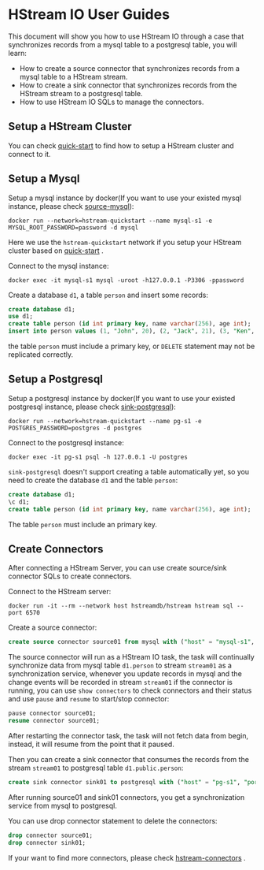 # HStream IO User Guides

This document will show you how to use HStream IO through a case that synchronizes records from a mysql table to a postgresql table,
you will learn:

- How to create a source connector that synchronizes records from a mysql table to a HStream stream.
- How to create a sink connector that synchronizes records from the HStream stream to a postgresql table.
- How to use HStream IO SQLs to manage the connectors.

## Setup a HStream Cluster

You can check [quick-start](https://hstream.io/docs/en/latest/start/quickstart-with-docker.html) to find how to setup a HStream cluster and connect to it.

## Setup a Mysql

Setup a mysql instance by docker(If you want to use your existed mysql instance, please check [source-mysql](https://github.com/hstreamdb/hstream-connectors/blob/main/docs/connectors/sink-mysql.md)):

```shell
docker run --network=hstream-quickstart --name mysql-s1 -e MYSQL_ROOT_PASSWORD=password -d mysql
```

Here we use the ``hstream-quickstart`` network if you setup your HStream cluster based on [quick-start](https://hstream.io/docs/en/latest/start/quickstart-with-docker.html) .

Connect to the mysql instance:

```shell
docker exec -it mysql-s1 mysql -uroot -h127.0.0.1 -P3306 -ppassword
```

Create a database ``d1``, a table ``person`` and insert some records:

```sql
create database d1;
use d1;
create table person (id int primary key, name varchar(256), age int);
insert into person values (1, "John", 20), (2, "Jack", 21), (3, "Ken", 33);
```

the table ``person`` must include a primary key, or ``DELETE`` statement may not be replicated correctly.

## Setup a Postgresql

Setup a postgresql instance by docker(If you want to use your existed postgresql instance, please check [sink-postgresql](https://github.com/hstreamdb/hstream-connectors/blob/main/docs/connectors/sink-postgresql.md)):

```shell
docker run --network=hstream-quickstart --name pg-s1 -e POSTGRES_PASSWORD=postgres -d postgres
```

Connect to the postgresql instance:

```shell
docker exec -it pg-s1 psql -h 127.0.0.1 -U postgres
```

``sink-postgresql`` doesn't support creating a table automatically yet,
so you need to create the database ``d1`` and the table ``person``:

```sql
create database d1;
\c d1;
create table person (id int primary key, name varchar(256), age int);
```

The table ``person`` must include an primary key.

## Create Connectors

After connecting a HStream Server, you can use create source/sink connector SQLs to create connectors.

Connect to the HStream server:

```shell
docker run -it --rm --network host hstreamdb/hstream hstream sql --port 6570
```

Create a source connector:

```sql
create source connector source01 from mysql with ("host" = "mysql-s1", "port" = 3306, "user" = "root", "password" = "password", "database" = "d1", "table" = "person", "stream" = "stream01");
```

The source connector will run as a HStream IO task,
the task will continually synchronize data from mysql table ``d1.person`` to stream ``stream01`` as a synchronization service,
whenever you update records in mysql and the change events will be recorded in stream ``stream01`` if the connector is running,
you can use ``show connectors`` to check connectors and their status and use ``pause`` and ``resume`` to start/stop connector:

```sql
pause connector source01;
resume connector source01;
```

After restarting the connector task, the task will not fetch data from begin, instead, it will resume from the point that it paused.

Then you can create a sink connector that consumes the records from the stream ``stream01`` to postgresql table ``d1.public.person``:

```sql
create sink connector sink01 to postgresql with ("host" = "pg-s1", "port" = 5432, "user" = "postgres", "password" = "postgres", "database" = "d1", "table" = "person", "stream" = "stream01");
```

After running source01 and sink01 connectors, you get a synchronization service from mysql to postgresql.

You can use drop connector statement to delete the connectors:

```sql
drop connector source01;
drop connector sink01;
```

If your want to find more connectors, please check [hstream-connectors](https://github.com/hstreamdb/hstream-connectors) .
